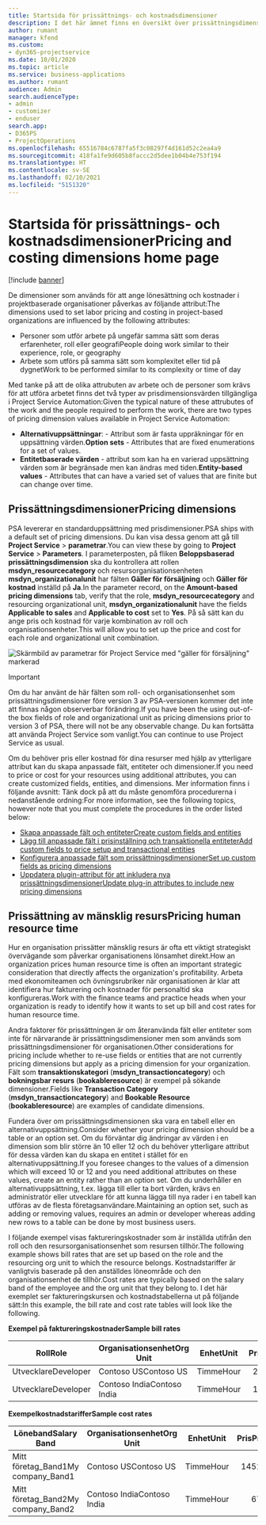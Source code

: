 ```yaml
---
title: Startsida för prissättnings- och kostnadsdimensioner
description: I det här ämnet finns en översikt över prissättningsdimensioner.
author: rumant
manager: kfend
ms.custom:
- dyn365-projectservice
ms.date: 10/01/2020
ms.topic: article
ms.service: business-applications
ms.author: rumant
audience: Admin
search.audienceType:
- admin
- customizer
- enduser
search.app:
- D365PS
- ProjectOperations
ms.openlocfilehash: 65516784c6787fa5f3c08297f4d161d52c2ea4a9
ms.sourcegitcommit: 418fa1fe9d605b8faccc2d5dee1b04b4e753f194
ms.translationtype: HT
ms.contentlocale: sv-SE
ms.lasthandoff: 02/10/2021
ms.locfileid: "5151320"
---
```

# <a name="pricing-and-costing-dimensions-home-page"></a><span data-ttu-id="f7f4d-103">Startsida för prissättnings- och kostnadsdimensioner</span><span class="sxs-lookup"><span data-stu-id="f7f4d-103">Pricing and costing dimensions home page</span></span>

[!include [banner](../includes/psa-now-project-operations.md)]

<span data-ttu-id="f7f4d-104">De dimensioner som används för att ange lönesättning och kostnader i projektbaserade organisationer påverkas av följande attribut:</span><span class="sxs-lookup"><span data-stu-id="f7f4d-104">The dimensions used to set labor pricing and costing in project-based organizations are influenced by the following attributes:</span></span>

- <span data-ttu-id="f7f4d-105">Personer som utför arbete på ungefär samma sätt som deras erfarenheter, roll eller geografi</span><span class="sxs-lookup"><span data-stu-id="f7f4d-105">People doing work similar to their experience, role, or geography</span></span>
- <span data-ttu-id="f7f4d-106">Arbete som utförs på samma sätt som komplexitet eller tid på dygnet</span><span class="sxs-lookup"><span data-stu-id="f7f4d-106">Work to be performed similar to its complexity or time of day</span></span>

<span data-ttu-id="f7f4d-107">Med tanke på att de olika attrubuten av arbete och de personer som krävs för att utföra arbetet finns det två typer av prisdimensionsvärden tillgängliga i Project Service Automation:</span><span class="sxs-lookup"><span data-stu-id="f7f4d-107">Given the typical nature of these attrubutes of the work and the people required to perform the work, there are two types of pricing dimension values available in Project Service Automation:</span></span> 

- <span data-ttu-id="f7f4d-108">**Alternativuppsättningar**: - Attribut som är fasta uppräkningar för en uppsättning värden.</span><span class="sxs-lookup"><span data-stu-id="f7f4d-108">**Option sets** - Attributes that are fixed enumerations for a set of values.</span></span>
- <span data-ttu-id="f7f4d-109">**Entitetbaserade värden** - attribut som kan ha en varierad uppsättning värden som är begränsade men kan ändras med tiden.</span><span class="sxs-lookup"><span data-stu-id="f7f4d-109">**Entity-based values** - Attributes that can have a varied set of values that are finite but can change over time.</span></span>

## <a name="pricing-dimensions"></a><span data-ttu-id="f7f4d-110">Prissättningsdimensioner</span><span class="sxs-lookup"><span data-stu-id="f7f4d-110">Pricing dimensions</span></span>

<span data-ttu-id="f7f4d-111">PSA levererar en standarduppsättning med prisdimensioner.</span><span class="sxs-lookup"><span data-stu-id="f7f4d-111">PSA ships with a default set of pricing dimensions.</span></span> <span data-ttu-id="f7f4d-112">Du kan visa dessa genom att gå till **Project Service** > **parametrar**.</span><span class="sxs-lookup"><span data-stu-id="f7f4d-112">You can view these by going to **Project Service** > **Parameters**.</span></span> <span data-ttu-id="f7f4d-113">I parameterposten, på fliken **Beloppsbaserad prissättningsdimension** ska du kontrollera att rollen **msdyn_resourcecategory** och resursorganisationsenheten **msdyn_organizationalunit** har fälten **Gäller för försäljning** och **Gäller för kostnad** inställd på **Ja**.</span><span class="sxs-lookup"><span data-stu-id="f7f4d-113">In the parameter record, on the **Amount-based pricing dimensions** tab, verify that the role, **msdyn_resourcecategory** and resourcing organizational unit, **msdyn_organizationalunit** have the fields **Applicable to sales** and **Applicable to cost** set to **Yes**.</span></span> <span data-ttu-id="f7f4d-114">På så sätt kan du ange pris och kostnad för varje kombination av roll och organisationsenheter.</span><span class="sxs-lookup"><span data-stu-id="f7f4d-114">This will allow you to set up the price and cost for each role and organizational unit combination.</span></span>

![Skärmbild av parametrar för Project Service med "gäller för försäljning" markerad](media/PS-OOB-parameters.png)

> [!IMPORTANT]
> <span data-ttu-id="f7f4d-116">Om du har använt de här fälten som roll- och organisationsenhet som prissättningsdimensioner före version 3 av PSA-versionen kommer det inte att finnas någon observerbar förändring.</span><span class="sxs-lookup"><span data-stu-id="f7f4d-116">If you have been the using out-of-the box fields of role and organizational unit as pricing dimensions prior to version 3 of PSA, there will not be any observable change.</span></span> <span data-ttu-id="f7f4d-117">Du kan fortsätta att använda Project Service som vanligt.</span><span class="sxs-lookup"><span data-stu-id="f7f4d-117">You can continue to use Project Service as usual.</span></span> 

<span data-ttu-id="f7f4d-118">Om du behöver pris eller kostnad för dina resurser med hjälp av ytterligare attribut kan du skapa anpassade fält, entiteter och dimensioner.</span><span class="sxs-lookup"><span data-stu-id="f7f4d-118">If you need to price or cost for your resources using additional attributes, you can create customized fields, entities, and dimensions.</span></span> <span data-ttu-id="f7f4d-119">Mer information finns i följande avsnitt: Tänk dock på att du måste genomföra procedurerna i nedanstående ordning:</span><span class="sxs-lookup"><span data-stu-id="f7f4d-119">For more information, see the following topics, however note that you must complete the procedures in the order listed below:</span></span>

- [<span data-ttu-id="f7f4d-120">Skapa anpassade fält och entiteter</span><span class="sxs-lookup"><span data-stu-id="f7f4d-120">Create custom fields and entities</span></span>](create-custom-fields-entities.md)
- [<span data-ttu-id="f7f4d-121">Lägg till anpassade fält i prisinställning och transaktionella entiteter</span><span class="sxs-lookup"><span data-stu-id="f7f4d-121">Add custom fields to price setup and transactional entities</span></span>](field-references.md)
- [<span data-ttu-id="f7f4d-122">Konfigurera anpassade fält som prissättningsdimensioner</span><span class="sxs-lookup"><span data-stu-id="f7f4d-122">Set up custom fields as pricing dimensions</span></span>](set-up-pricing-dimensions.md)
- [<span data-ttu-id="f7f4d-123">Uppdatera plugin-attribut för att inkludera nya prissättningsdimensioner</span><span class="sxs-lookup"><span data-stu-id="f7f4d-123">Update plug-in attributes to include new pricing dimensions</span></span>](update-plug-in-attributes.md)

## <a name="pricing-human-resource-time"></a><span data-ttu-id="f7f4d-124">Prissättning av mänsklig resurs</span><span class="sxs-lookup"><span data-stu-id="f7f4d-124">Pricing human resource time</span></span>
<span data-ttu-id="f7f4d-125">Hur en organisation prissätter mänsklig resurs är ofta ett viktigt strategiskt övervägande som påverkar organisationens lönsamhet direkt.</span><span class="sxs-lookup"><span data-stu-id="f7f4d-125">How an organization prices human resource time is often an important strategic consideration that directly affects the organization's profitability.</span></span> <span data-ttu-id="f7f4d-126">Arbeta med ekonomiteamen och övningsrubriker när organisationen är klar att identifiera hur fakturering och kostnader för personaltid ska konfigureras.</span><span class="sxs-lookup"><span data-stu-id="f7f4d-126">Work with the finance teams and practice heads when your organization is ready to identify how it wants to set up bill and cost rates for human resource time.</span></span>

<span data-ttu-id="f7f4d-127">Andra faktorer för prissättningen är om återanvända fält eller entiteter som inte för närvarande är prissättningsdimensioner men som används som prissättningsdimensioner för organisationen.</span><span class="sxs-lookup"><span data-stu-id="f7f4d-127">Other considerations for pricing include whether to re-use fields or entities that are not currently pricing dimensions but apply as a pricing dimension for your organization.</span></span> <span data-ttu-id="f7f4d-128">Fält som **transaktionskategori** (**msdyn_transactioncategory**) och **bokningsbar resurs** (**bookableresource**) är exempel på sökande dimensioner.</span><span class="sxs-lookup"><span data-stu-id="f7f4d-128">Fields like **Transaction Category** (**msdyn_transactioncategory**) and **Bookable Resource** (**bookableresource**) are examples of candidate dimensions.</span></span> 

<span data-ttu-id="f7f4d-129">Fundera över om prissättningsdimensionen ska vara en tabell eller en alternativuppsättning.</span><span class="sxs-lookup"><span data-stu-id="f7f4d-129">Consider whether your pricing dimension should be a table or an option set.</span></span> <span data-ttu-id="f7f4d-130">Om du förväntar dig ändringar av värden i en dimension som blir större än 10 eller 12 och du behöver ytterligare attribut för dessa värden kan du skapa en entitet i stället för en alternativuppsättning.</span><span class="sxs-lookup"><span data-stu-id="f7f4d-130">If you foresee changes to the values of a dimension which will exceed 10 or 12 and you need additional attributes on these values, create an entity rather than an option set.</span></span> <span data-ttu-id="f7f4d-131">Om du underhåller en alternativuppsättning, t.ex. lägga till eller ta bort värden, krävs en administratör eller utvecklare för att kunna lägga till nya rader i en tabell kan utföras av de flesta företagsanvändare.</span><span class="sxs-lookup"><span data-stu-id="f7f4d-131">Maintaining an option set, such as adding or removing values, requires an admin or developer whereas adding new rows to a table can be done by most business users.</span></span>

<span data-ttu-id="f7f4d-132">I följande exempel visas faktureringskostnader som är inställda utifrån den roll och den resursorganisationsenhet som resursen tillhör.</span><span class="sxs-lookup"><span data-stu-id="f7f4d-132">The following example shows bill rates that are set up based on the role and the resourcing org unit to which the resource belongs.</span></span> <span data-ttu-id="f7f4d-133">Kostnadstariffer är vanligtvis baserade på den anställdes löneområde och den organisationsenhet de tillhör.</span><span class="sxs-lookup"><span data-stu-id="f7f4d-133">Cost rates are typically based on the salary band of the employee and the org unit that they belong to.</span></span> <span data-ttu-id="f7f4d-134">I det här exemplet ser faktureringskursen och kostnadstabellerna ut på följande sätt:</span><span class="sxs-lookup"><span data-stu-id="f7f4d-134">In this example, the bill rate and cost rate tables will look like the following.</span></span>

<span data-ttu-id="f7f4d-135">**Exempel på faktureringskostnader**</span><span class="sxs-lookup"><span data-stu-id="f7f4d-135">**Sample bill rates**</span></span>

| <span data-ttu-id="f7f4d-136">Roll</span><span class="sxs-lookup"><span data-stu-id="f7f4d-136">Role</span></span>        | <span data-ttu-id="f7f4d-137">Organisationsenhet</span><span class="sxs-lookup"><span data-stu-id="f7f4d-137">Org Unit</span></span>    |<span data-ttu-id="f7f4d-138">Enhet</span><span class="sxs-lookup"><span data-stu-id="f7f4d-138">Unit</span></span>      |<span data-ttu-id="f7f4d-139">Pris</span><span class="sxs-lookup"><span data-stu-id="f7f4d-139">Price</span></span>      |<span data-ttu-id="f7f4d-140">Valuta</span><span class="sxs-lookup"><span data-stu-id="f7f4d-140">Currency</span></span>  |
| ------------|-------------|----------|----------:|----------|
| <span data-ttu-id="f7f4d-141">Utvecklare</span><span class="sxs-lookup"><span data-stu-id="f7f4d-141">Developer</span></span>   | <span data-ttu-id="f7f4d-142">Contoso US</span><span class="sxs-lookup"><span data-stu-id="f7f4d-142">Contoso US</span></span>  |<span data-ttu-id="f7f4d-143">Timme</span><span class="sxs-lookup"><span data-stu-id="f7f4d-143">Hour</span></span> | <span data-ttu-id="f7f4d-144">200</span><span class="sxs-lookup"><span data-stu-id="f7f4d-144">200</span></span>|<span data-ttu-id="f7f4d-145">USD</span><span class="sxs-lookup"><span data-stu-id="f7f4d-145">USD</span></span>     |
| <span data-ttu-id="f7f4d-146">Utvecklare</span><span class="sxs-lookup"><span data-stu-id="f7f4d-146">Developer</span></span>   | <span data-ttu-id="f7f4d-147">Contoso India</span><span class="sxs-lookup"><span data-stu-id="f7f4d-147">Contoso India</span></span> |<span data-ttu-id="f7f4d-148">Timme</span><span class="sxs-lookup"><span data-stu-id="f7f4d-148">Hour</span></span>|   <span data-ttu-id="f7f4d-149">112</span><span class="sxs-lookup"><span data-stu-id="f7f4d-149">112</span></span>|<span data-ttu-id="f7f4d-150">USD</span><span class="sxs-lookup"><span data-stu-id="f7f4d-150">USD</span></span>     |


<span data-ttu-id="f7f4d-151">**Exempelkostnadstariffer**</span><span class="sxs-lookup"><span data-stu-id="f7f4d-151">**Sample cost rates**</span></span>

| <span data-ttu-id="f7f4d-152">Löneband</span><span class="sxs-lookup"><span data-stu-id="f7f4d-152">Salary Band</span></span>     | <span data-ttu-id="f7f4d-153">Organisationsenhet</span><span class="sxs-lookup"><span data-stu-id="f7f4d-153">Org Unit</span></span>    |<span data-ttu-id="f7f4d-154">Enhet</span><span class="sxs-lookup"><span data-stu-id="f7f4d-154">Unit</span></span>      |<span data-ttu-id="f7f4d-155">Pris</span><span class="sxs-lookup"><span data-stu-id="f7f4d-155">Price</span></span>      |<span data-ttu-id="f7f4d-156">Valuta</span><span class="sxs-lookup"><span data-stu-id="f7f4d-156">Currency</span></span>  |
| ----------------|-------------|----------|----------:|----------|
| <span data-ttu-id="f7f4d-157">Mitt företag_Band1</span><span class="sxs-lookup"><span data-stu-id="f7f4d-157">My company_Band1</span></span> | <span data-ttu-id="f7f4d-158">Contoso US</span><span class="sxs-lookup"><span data-stu-id="f7f4d-158">Contoso US</span></span>  |<span data-ttu-id="f7f4d-159">Timme</span><span class="sxs-lookup"><span data-stu-id="f7f4d-159">Hour</span></span> | <span data-ttu-id="f7f4d-160">145</span><span class="sxs-lookup"><span data-stu-id="f7f4d-160">145</span></span>|<span data-ttu-id="f7f4d-161">USD</span><span class="sxs-lookup"><span data-stu-id="f7f4d-161">USD</span></span>     |
| <span data-ttu-id="f7f4d-162">Mitt företag_Band2</span><span class="sxs-lookup"><span data-stu-id="f7f4d-162">My company_Band2</span></span> | <span data-ttu-id="f7f4d-163">Contoso India</span><span class="sxs-lookup"><span data-stu-id="f7f4d-163">Contoso India</span></span> |<span data-ttu-id="f7f4d-164">Timme</span><span class="sxs-lookup"><span data-stu-id="f7f4d-164">Hour</span></span>|   <span data-ttu-id="f7f4d-165">67</span><span class="sxs-lookup"><span data-stu-id="f7f4d-165">67</span></span>|<span data-ttu-id="f7f4d-166">USD</span><span class="sxs-lookup"><span data-stu-id="f7f4d-166">USD</span></span>     |
